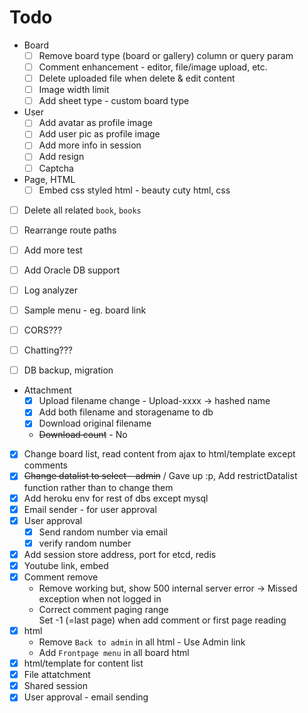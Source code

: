 # Todo

* Board
    * [ ] Remove board type (board or gallery) column or query param
    * [ ] Comment enhancement - editor, file/image upload, etc.
    * [ ] Delete uploaded file when delete & edit content
    * [ ] Image width limit
    * [ ] Add sheet type - custom board type
* User
    * [ ] Add avatar as profile image
    * [ ] Add user pic as profile image
    * [ ] Add more info in session
    * [ ] Add resign
    * [ ] Captcha
* Page, HTML
    * [ ] Embed css styled html - beauty cuty html, css
* [ ] Delete all related `book`, `books`
* [ ] Rearrange route paths
* [ ] Add more test
* [ ] Add Oracle DB support
* [ ] Log analyzer
* [ ] Sample menu - eg. board link
* [ ] CORS???
* [ ] Chatting???
* [ ] DB backup, migration


* Attachment
    * [x] Upload filename change - Upload-xxxx -> hashed name
    * [x] Add both filename and storagename to db
    * [x] Download original filename
    * ~~Download count~~ - No
* [x] Change board list, read content from ajax to html/template except comments
* [x] ~~Change datalist to select - admin~~ / Gave up :p, Add restrictDatalist function rather than to change them
* [x] Add heroku env for rest of dbs except mysql
* [x] Email sender - for user approval
* [x] User approval
    * [x] Send random number via email
    * [x] verify random number
* [x] Add session store address, port for etcd, redis
* [x] Youtube link, embed
* [x] Comment remove
    - Remove working but, show 500 internal server error -> Missed exception when not logged in
    - Correct comment paging range<br />
    Set -1 (=last page) when add comment or first page reading
* [x] html
    * Remove `Back to admin` in all html - Use Admin link
    * Add `Frontpage menu` in all board html
* [x] html/template for content list
* [x] File attatchment
* [x] Shared session
* [x] User approval - email sending
